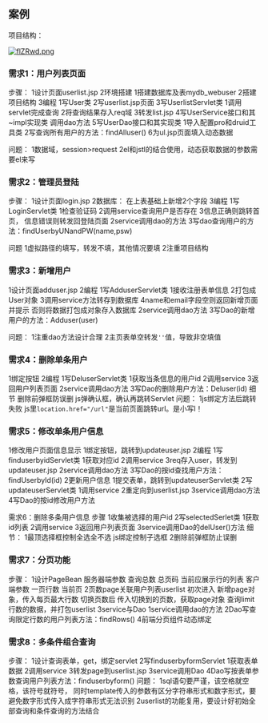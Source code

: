 ## 案例

项目结构：  

[![flZRwd.png](https://z3.ax1x.com/2021/08/08/flZRwd.png)](https://imgtu.com/i/flZRwd)

### 需求1：用户列表页面
步骤：
1设计页面userlist.jsp
2环境搭建
	1搭建数据库及表mydb_webuser
	2搭建项目结构
3编程
	1写User类
	2写userlist.jsp页面
	3写UserlistServlet类
		1调用servlet完成查询
		2将查询结果存入req域
		3转发list.jsp
	4写UserService接口和其~impl实现类
		调用dao方法
	5写UserDao接口和其实现类
		1导入配置pro和druid工具类
		2写查询所有用户的方法：findAlluser()
	6为ul.jsp页面填入动态数据


问题：
1数据域，session>request
2el和jstl的结合使用，动态获取数据的参数需要el来写

### 需求2：管理员登陆
步骤：
1设计页面login.jsp
2数据库：
	在上表基础上新增2个字段
3编程
	1写LoginServlet类
		1检查验证码
		2调用service查询用户是否存在
		3信息正确则跳转首页，
		 信息错误则转发回登陆页面
	2service调用dao的方法
	3写dao查询用户的方法：findUserbyUNandPW(name,psw)
	
问题
1虚拟路径的填写，转发不填，其他情况要填
2注重项目结构

### 需求3：新增用户
1设计页面adduser.jsp
2编程
	1写AdduserServlet类
		1接收注册表单信息
		2打包成User对象
		3调用service方法转存到数据库
		4name和email字段空则返回新增页面并提示
		 否则将数据打包成对象存入数据库
	2service调用dao方法
	3写Dao的新增用户的方法：Adduser(user)
	
问题：
1注重dao方法设计合理
2主页表单空转发`''`值，导致非空填值

### 需求4：删除单条用户
1绑定按钮
2编程
	1写DeluserServlet类
		1获取当条信息的用户id
		2调用service
		3返回用户列表页面
	2service调用dao方法
	3写Dao的删除用户方法：Deluser(id)
细节
	删除前弹框防误删
		js弹确认框，确认再跳转Servlet
问题：
	1js绑定方法后跳转失败
	js里`location.href="/url"`是当前页面跳转url。是小写l！

### 需求5：修改单条用户信息
1修改用户页面信息显示
	1绑定按钮，跳转到updateuser.jsp
	2编程
		1写finduserbyidServlet类
			1获取对应id
			2调用service
			3req存入user，转发到updateuser.jsp
		2service调用dao方法
		3写Dao的按id查找用户方法：findUserbyId(id)
2更新用户信息
	1提交表单，跳转到updateuserServlet类
	2写updateuserServlet类
		1调用service
		2重定向到userlist.jsp
	3service调用dao方法
	4写Dao的按id修改用户方法

需求6：删除多条用户信息
步骤
	1收集被选择的用户id
	2写selectedSerlet类
		1获取id列表
		2调用service
		3返回用户列表页面
	3service调用Dao的delUser()方法
细节：
	1最顶选择框控制全选全不选
		js绑定控制子选框
	2删除前弹框防止误删

### 需求7：分页功能
步骤：
	1设计PageBean
		服务器端参数
			查询总数
			总页码
			当前应展示行的列表
		客户端参数
			一页行数
			当前页
	2页数page关联用户列表userlist
		初次进入
			新增page对象，传入每页最大行数
		切换页数后
			传入切换到的页数，获取page对象
		查询limit行数的数据，并打包userlist
	3service与Dao
		1service调用dao的方法
		2Dao写查询限定行数的用户列表方法：findRows()
	4前端分页组件动态绑定

### 需求8：多条件组合查询
步骤：
	1设计查询表单，get，绑定servlet
	2写finduserbyformServlet
		1获取表单数据
		2调用service
		3转发page到userlist.jsp
	3service调用Dao
	4Dao写按表单参数查询用户列表方法：finduserbyform()
问题：
1sql语句要严谨，该空格就空格，该符号就符号，
同时template传入的参数有区分字符串形式和数字形式，要避免数字形式传入成字符串形式无法识别
2userlist的功能复用，要设计好初始全部查询和条件查询的方法结合
